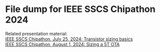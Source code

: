 # File dump for IEEE SSCS Chipathon 2024

Related presentation material:  
[IEEE SSCS Chipathon, July 25, 2024: Transistor sizing basics](https://docs.google.com/presentation/d/e/2PACX-1vSLguBdByfrYl4dXrtKhNEulK_ybnILiF-jkwRwuG9YQStD4rTFOme-KROtFEr1gg/pub?start=false&loop=false&delayms=3000&pli=1&slide=id.p1)  
[IEEE SSCS Chipathon, August 1, 2024: Sizing a 5T OTA](https://docs.google.com/presentation/d/e/2PACX-1vRsXkpKEN2FEDzwbIBuY0PNdsgYScAbR_Q8w63SJDVIkGk4zOPSOtIKFO_bpm6jJg/pub?start=false&loop=false&delayms=3000&slide=id.p1)
